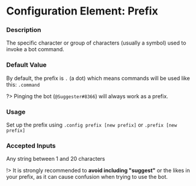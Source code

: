 # Configuration Element: Prefix

### Description
The specific character or group of characters (usually a symbol) used to invoke a bot command. 

### Default Value
By default, the prefix is `.` (a dot) which means commands will be used like this: `.command` 

?> Pinging the bot (`@Suggester#8366`) will always work as a prefix.

### Usage
Set up the prefix using `.config prefix [new prefix]` or `.prefix [new prefix]`

### Accepted Inputs
Any string between 1 and 20 characters 

!> It is strongly recommended to **avoid including "suggest"** or the likes in your prefix, as it can cause confusion when trying to use the bot.
